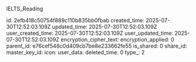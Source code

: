 IELTS_Reading

id: 2efb418c50754f889c110b835bb0fbab
created_time: 2025-07-30T12:52:03.109Z
updated_time: 2025-07-30T12:52:03.109Z
user_created_time: 2025-07-30T12:52:03.109Z
user_updated_time: 2025-07-30T12:52:03.109Z
encryption_cipher_text: 
encryption_applied: 0
parent_id: e76cef546c0d409cb7be8e233662fe55
is_shared: 0
share_id: 
master_key_id: 
icon: 
user_data: 
deleted_time: 0
type_: 2